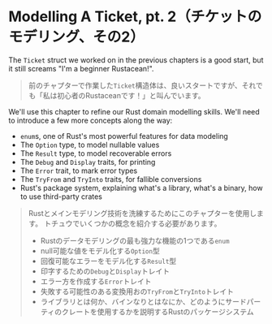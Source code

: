 # Modelling A Ticket, pt. 2（チケットのモデリング、その2）

The `Ticket` struct we worked on in the previous chapters is a good start,
but it still screams "I'm a beginner Rustacean!".

> 前のチャプターで作業した`Ticket`構造体は、良いスタートですが、それでも「私は初心者のRustaceanです！」と叫んでいます。

We'll use this chapter to refine our Rust domain modelling skills.
We'll need to introduce a few more concepts along the way:

- `enum`s, one of Rust's most powerful features for data modeling
- The `Option` type, to model nullable values
- The `Result` type, to model recoverable errors
- The `Debug` and `Display` traits, for printing
- The `Error` trait, to mark error types
- The `TryFrom` and `TryInto` traits, for fallible conversions
- Rust's package system, explaining what's a library, what's a binary, how to use third-party crates

> Rustとメインモデリング技術を洗練するためにこのチャプターを使用します。
> トチュウでいくつかの概念を紹介する必要があります。
>
> - Rustのデータモデリングの最も強力な機能の1つである`enum`
> - null可能な値をモデル化する`Option`型
> - 回復可能なエラーをモデル化する`Result`型
> - 印字するための`Debug`と`Display`トレイト
> - エラー方を作成する`Error`トレイト
> - 失敗する可能性のある変換用おの`TryFrom`と`TryInto`トレイト
> - ライブラリとは何か、バインなりとはなにか、どのようにサードパーティのクレートを使用するかを説明するRustのパッケージシステム
